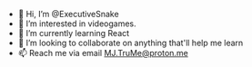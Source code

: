 - 👋 Hi, I’m @ExecutiveSnake
- 👀 I’m interested in videogames.
- 🌱 I’m currently learning React
- 💞️ I’m looking to collaborate on anything that'll help me learn
- 📫 Reach me via email MJ.TruMe@proton.me

<!---
ExecutiveSnake/ExecutiveSnake is a ✨ special ✨ repository because its `README.md` (this file) appears on your GitHub profile.
You can click the Preview link to take a look at your changes.
--->
